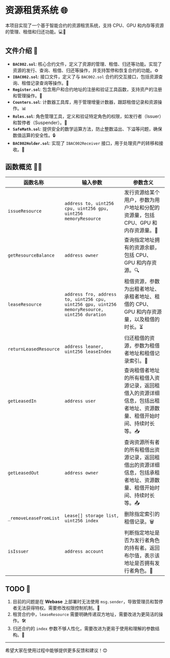 # 资源租赁系统 🌐

本项目实现了一个基于智能合约的资源租赁系统，支持 CPU、GPU 和内存等资源的管理、租借和归还功能。💻🔄

## 文件介绍 📁

- **`BAC002.sol`**: 核心合约文件，定义了资源的管理、租借、归还等功能。实现了资源的发行、查询、租借、归还等操作，并支持暂停和恢复合约的功能。⚙️
- **`IBAC002.sol`**: 接口文件，定义了与 `BAC002.sol` 合约的交互接口，包括资源查询、租借记录查询等操作。🔗
- **`Register.sol`**: 包含用户和合约地址的注册和验证工具函数，支持资产的注册和管理操作。📝
- **`Counters.sol`**: 计数器工具库，用于管理增量计数器，跟踪租借记录和资源操作。📊
- **`Roles.sol`**: 角色管理工具，定义和验证特定角色的权限，如发行者（Issuer）和暂停者（Suspender）。👤
- **`SafeMath.sol`**: 提供安全的数学运算方法，防止整数溢出、下溢等问题，确保数值运算的安全性。🔒
- **`BAC002Holder.sol`**: 实现了 `IBAC002Receiver` 接口，用于处理资产的转移和接收。🔄

## 函数概览 🧑‍💻

| **函数名称**           | **输入参数**                                                 | **参数含义**                                                 |
| ---------------------- | ------------------------------------------------------------ | ------------------------------------------------------------ |
| `issueResource`        | `address to, uint256 cpu, uint256 gpu, uint256 memoryResource` | 发行资源给某个用户，参数为用户地址和分配的资源量，包括 CPU、GPU 和内存资源量。🔋 |
| `getResourceBalance`   | `address owner`                                              | 查询指定地址拥有的资源余额，包括 CPU、GPU 和内存资源。🔍      |
| `leaseResource`        | `address fro, address to, uint256 cpu, uint256 gpu, uint256 memoryResource, uint256 duration` | 租借资源，参数为出租者地址、承租者地址、租借的 CPU、GPU 和内存资源量，以及租借的时长。⏳ |
| `returnLeasedResource` | `address leaner, uint256 leaseIndex`                         | 归还租借的资源，参数为租借者地址和租借记录索引。🔄            |
| `getLeasedIn`          | `address user`                                               | 查询租借者地址的所有租借入资源记录，返回租借入的资源详细信息，包括出租者地址、资源数量、租借开始时间、持续时长等。📥 |
| `getLeasedOut`         | `address owner`                                              | 查询资源所有者的所有租借出资源记录，返回租借出的资源详细信息，包括承租者地址、资源数量、租借开始时间、持续时长等。📤 |
| `_removeLeaseFromList` | `Lease[] storage list, uint256 index`                        | 删除指定索引的租借记录。🗑️                                    |
| `isIssuer`             | `address account`                                            | 判断指定地址是否为发行者角色的持有者。返回布尔值，表示该地址是否拥有发行者角色。🎫 |

## TODO 📝

1. 目前的问题是在 **Webase** 上部署时无法使用 `msg.sender`，导致管理员和暂停者无法获得特权。需要修改权限控制机制。🔧
2. 租赁合约中，`leaseResource` 需要明确传递双方地址，需要改进为更简洁的操作。🛠️
3. 归还合约的 `index` 参数不够人性化，需要改进为更易于使用和理解的参数结构。🔄

---

希望大家在使用过程中能够提供更多反馈和建议！😊
